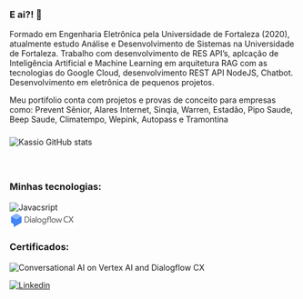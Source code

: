 ### E ai?! 👋

Formado em Engenharia Eletrônica pela Universidade de Fortaleza (2020), atualmente estudo Análise e Desenvolvimento de Sistemas na Universidade de Fortaleza. Trabalho com desenvolvimento de RES API’s, aplcação de Inteligência Artificial e Machine Learning em arquitetura RAG com as tecnologias do Google Cloud, desenvolvimento REST API NodeJS, Chatbot. Desenvolvimento em eletrônica de pequenos projetos.

Meu portifolio conta com projetos e provas de conceito para empresas como: Prevent Sênior, Alares Internet, Sinqia, Warren,  Estadão, Pipo Saude, Beep Saude, Climatempo, Wepink, Autopass e Tramontina



<!--
**kassiokennedy/kassiokennedy** is a ✨ _special_ ✨ repository because its `README.md` (this file) appears on your GitHub profile.

Here are some ideas to get you started:
Formado em Engenharia Eletrônica pela Universidade de Fortaleza (2020), atualmente estudo Análise e Desenvolvimento de Sistemas na Universidade de Fortaleza. Trabalho com desenvolvimento de RES API’s, aplcação de Inteligência Artificial e Machine Learning em arquitetura RAG com as tecnologias do Google Cloud, desenvolvimento REST API NodeJS, Chatbot. Desenvolvimento em eletrônica de pequenos projetos.

Meu portifolio conta com projetos e provas de conceito para empresas como: Prevent Sênior, Alares Internet, Sinqia, Warren,  Estadão, Pipo Saude, Beep Saude, Climatempo, Wepink, Autopass e Tramontina

- 🔭 I’m currently working on ...
- 🌱 I’m currently learning ...
- 👯 I’m looking to collaborate on ...
- 🤔 I’m looking for help with ...
- 💬 Ask me about ...
- 📫 How to reach me: ...
- 😄 Pronouns: ...
- ⚡ Fun fact: ...
-->


###
![Kassio GitHub stats](https://github-readme-stats.vercel.app/api?username=kassiokennedy&show_icons=true&theme=dark)
####
<div style="display: inline_block"><br/>
  <h3>Minhas tecnologias:</h3>
  <img align="center" alt="Javacsript" src="https://img.shields.io/badge/JavaScript-F7DF1E?style=for-the-badge&logo=javascript&logoColor=black"/><br/>
  <img align="center" alt="Google Dialogflow CX" src="https://github.com/kassiokennedy/kassio_git_status_files/blob/main/badges/df-cx.png?raw=true"/>
  <h3>Certificados:</h3>
  <img align="center" alt="Conversational AI on Vertex AI and Dialogflow CX" src="https://cdn.qwiklabs.com/fjdlMJrxQS7Z6zYqLcUUlaEaVijarKcq9ee9V9wo%2FRE%3D"  width="150" height="150"/>
</div>

[![Linkedin](https://img.shields.io/badge/LinkedIn-0077B5?style=for-the-badge&logo=linkedin&logoColor=white)](https://www.linkedin.com/in/kassiovieira/)

